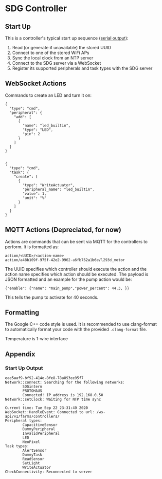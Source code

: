 # SDG Controller

## Start Up

This is a controller's typical start up sequence ([serial output](#start-up-output)):

1. Read (or generate if unavailable) the stored UUID
2. Connect to one of the stored WiFi APs
3. Sync the local clock from an NTP server
4. Connect to the SDG server via a WebSocket
5. Register its supported peripherals and task types with the SDG server

## WebSocket Actions

Commands to create an LED and turn it on:

```
{
  "type": "cmd",
  "peripheral": {
    "add": [
      {
        "name": "led_builtin",
        "type": "LED",
        "pin": 2
      }
    ]
  }
}


{
  "type": "cmd",
  "task": {
    "create": [
      {
        "type": "WriteActuator",
        "peripheral_name": "led_builtin",
        "value": 1,
        "unit": "%"
      }
    ]
  }
}
```

## MQTT Actions (Depreciated, for now)

Actions are commands that can be sent via MQTT for the controllers to perform. It is formatted as:

    action/<UUID>/<action-name>
    action/a48b109f-975f-42e2-9962-a6fb752a1b6e/l293d_motor

The UUID specifies which controller should execute the action and the action name specifies which action should be executed. The payload is JSON formatted and an example for the pump action would be:

    {"enable": {"name": "main_pump","power_percent": 44.3, }}

This tells the pump to activate for 40 seconds.

## Formatting

The Google C++ code style is used. It is recommended to use clang-format to automatically format your code with the provided `.clang-format` file.

Temperature is 1-wire interface

## Appendix

### Start Up Output

    eae5aaf9-bf92-414e-8fe8-78a893ee05f7
    Network::connect: Searching for the following networks:
            SDGintern
            PROTOHAUS
            Connected! IP address is 192.168.0.50
    Network::setClock: Waiting for NTP time sync
            .
    Current time: Tue Sep 22 23:31:40 2020
    WebSocket::HandleEvent: Connected to url: /ws-api/v1/farms/controllers/
    Peripheral types:
            CapacitiveSensor
            DummyPeripheral
            InvalidPeripheral
            LED
            NeoPixel
    Task types:
            AlertSensor
            DummyTask
            ReadSensor
            SetLight
            WriteActuator
    CheckConnectivity: Reconnected to server
